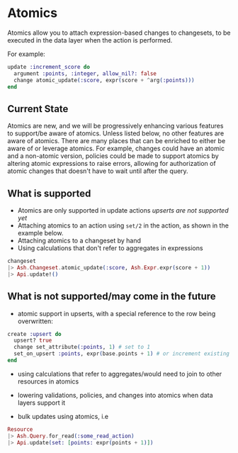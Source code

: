 # Atomics

Atomics allow you to attach expression-based changes to changesets, to be executed in the data layer when the action is performed.

For example:

```elixir
update :increment_score do
  argument :points, :integer, allow_nil?: false
  change atomic_update(:score, expr(score + ^arg(:points)))
end
```

## Current State
Atomics are new, and we will be progressively enhancing various features to support/be aware of atomics. Unless listed below, no other features are aware of atomics. There are many places that can be enriched to either be aware of or leverage atomics. For example, changes could have an atomic and a non-atomic version, policies could be made to support atomics by altering atomic expressions to raise errors, allowing for authorization of atomic changes that doesn't have to wait until after the query.


## What is supported

- Atomics are only supported in update actions *upserts are not supported yet*
- Attaching atomics to an action using `set/2` in the action, as shown in the example below.
- Attaching atomics to a changeset by hand
- Using calculations that don't refer to aggregates in expressions

```elixir
changeset
|> Ash.Changeset.atomic_update(:score, Ash.Expr.expr(score + 1))
|> Api.update!()
```

## What is not supported/may come in the future

- atomic support in upserts, with a special reference to the row being overwritten:

```elixir
create :upsert do
  upsert? true
  change set_attribute(:points, 1) # set to 1
  set_on_upsert :points, expr(base.points + 1) # or increment existing
end
```

- using calculations that refer to aggregates/would need to join to other resources in atomics

- lowering validations, policies, and changes into atomics when data layers support it

- bulk updates using atomics, i.e

```elixir
Resource
|> Ash.Query.for_read(:some_read_action)
|> Api.update(set: [points: expr(points + 1)])
```
